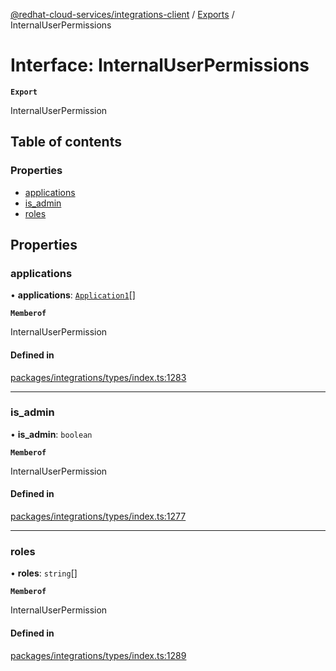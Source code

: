 [@redhat-cloud-services/integrations-client](../README.md) / [Exports](../modules.md) / InternalUserPermissions

# Interface: InternalUserPermissions

**`Export`**

InternalUserPermission

## Table of contents

### Properties

- [applications](InternalUserPermissions.md#applications)
- [is\_admin](InternalUserPermissions.md#is_admin)
- [roles](InternalUserPermissions.md#roles)

## Properties

### applications

• **applications**: [`Application1`](Application1.md)[]

**`Memberof`**

InternalUserPermission

#### Defined in

[packages/integrations/types/index.ts:1283](https://github.com/RedHatInsights/javascript-clients/blob/main/packages/integrations/types/index.ts#L1283)

___

### is\_admin

• **is\_admin**: `boolean`

**`Memberof`**

InternalUserPermission

#### Defined in

[packages/integrations/types/index.ts:1277](https://github.com/RedHatInsights/javascript-clients/blob/main/packages/integrations/types/index.ts#L1277)

___

### roles

• **roles**: `string`[]

**`Memberof`**

InternalUserPermission

#### Defined in

[packages/integrations/types/index.ts:1289](https://github.com/RedHatInsights/javascript-clients/blob/main/packages/integrations/types/index.ts#L1289)
